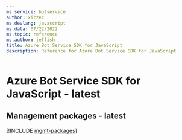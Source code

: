 ```yaml
---
ms.service: botservice
author: xirzec
ms.devlang: javascript
ms.data: 07/22/2022
ms.topic: reference
ms.author: jeffish
title: Azure Bot Service SDK for JavaScript
description: Reference for Azure Bot Service SDK for JavaScript
---
```

# Azure Bot Service SDK for JavaScript - latest

## Management packages - latest
[!INCLUDE [mgmt-packages](bot-service-mgmt-index.md)]